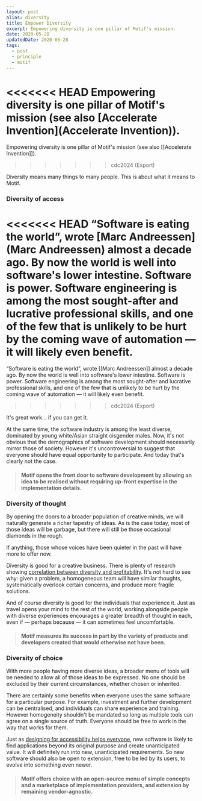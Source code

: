 ```yaml
---
layout: post
alias: diversity
title: Empower Diversity
excerpt: Empowering diversity is one pillar of Motif's mission.
date: 2020-05-28
updatedDate: 2020-05-28
tags:
  - post
  - principle
  - motif
---
```


<<<<<<< HEAD
Empowering diversity is one pillar of Motif's mission (see also [Accelerate Invention](Accelerate Invention)).
=======
Empowering diversity is one pillar of Motif's mission (see also [[Accelerate Invention]]).
>>>>>>> cdc2024 (Export)

Diversity means many things to many people. This is about what it means to Motif.

### Diversity of access

<<<<<<< HEAD
“Software is eating the world”, wrote [Marc Andreessen](Marc Andreessen) almost a decade ago. By now the world is well into software's lower intestine. Software is power. Software engineering is among the most sought-after and lucrative professional skills, and one of the few that is unlikely to be hurt by the coming wave of automation — it will likely even benefit.
=======
“Software is eating the world”, wrote [[Marc Andreessen]] almost a decade ago. By now the world is well into software's lower intestine. Software is power. Software engineering is among the most sought-after and lucrative professional skills, and one of the few that is unlikely to be hurt by the coming wave of automation — it will likely even benefit.
>>>>>>> cdc2024 (Export)

It's great work… if you can get it.

At the same time, the software industry is among the least diverse, dominated by young white/Asian straight cisgender males. Now, it's not obvious that the demographics of software development should necessarily mirror those of society. However it's uncontroversial to suggest that everyone should have equal opportunity to participate. And today that's clearly not the case.

> #### Motif opens the front door to software development by allowing an idea to be realised without requiring up-front expertise in the implementation details.

### Diversity of thought

By opening the doors to a broader population of creative minds, we will naturally generate a richer tapestry of ideas. As is the case today, most of those ideas will be garbage, but there will still be those occasional diamonds in the rough.

If anything, those whose voices have been quieter in the past will have more to offer now.

Diversity is good for a creative business. There is plenty of research showing [correlation between diversity and profitability](https://hbr.org/2019/02/research-when-gender-diversity-makes-firms-more-productive). It's not hard to see why: given a problem, a homogeneous team will have similar thoughts, systematically overlook certain concerns, and produce more fragile solutions.

And of course diversity is good for the individuals that experience it. Just as travel opens your mind to the rest of the world, working alongside people with diverse experiences encourages a greater breadth of thought in each, even if — perhaps because — it can sometimes feel uncomfortable.

> #### Motif measures its success in part by the variety of products and developers created that would otherwise not have been.

### Diversity of choice

With more people having more diverse ideas, a broader menu of tools will be needed to allow all of those ideas to be expressed. No one should be excluded by their current circumstances, whether chosen or inherited.

There are certainly some benefits when everyone uses the same software for a particular purpose. For example, investment and further development can be centralised, and individuals can share experience and training. However homogeneity shouldn't be mandated so long as multiple tools can agree on a single source of truth. Everyone should be free to work in the way that works for them.

Just as [designing for accessibility helps everyone](https://blog.ai-media.tv/blog/why-designing-for-accessibility-helps-everyone), new software is likely to find applications beyond its original purpose and create unanticipated value. It will definitely run into new, unanticipated requirements. So new software should also be open to extension, free to be led by its users, to evolve into something even newer.

> #### Motif offers choice with an open-source menu of simple concepts and a marketplace of implementation providers, and extension by remaining vendor-agnostic.
